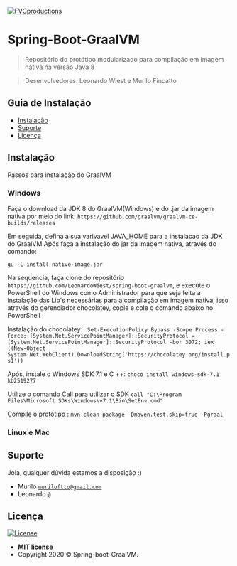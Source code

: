<a href="http://fvcproductions.com"><img src="https://avatars1.githubusercontent.com/u/45858759?s=200&v=4" title="FVCproductions" alt="FVCproductions"></a>

<!-- [![FVCproductions](https://avatars1.githubusercontent.com/u/4284691?v=3&s=200)](http://fvcproductions.com) -->

# Spring-Boot-GraalVM

> Repositório do protótipo modularizado para compilação em imagem nativa na versão Java 8

> Desenvolvedores: Leonardo Wiest e Murilo Fincatto

## Guia de Instalação

- [Instalação](#Instalação)
- [Suporte](#Suporte)
- [Licença](#Licença)


## Instalação

Passos para instalação do GraalVM

### Windows

Faça o download da JDK 8 do GraalVM(Windows) e do .jar da imagem nativa por meio do link:
```https://github.com/graalvm/graalvm-ce-builds/releases```

Em seguida, defina a sua varivavel JAVA_HOME para a instalacao da JDK do GraalVM.Após faça a instalação do jar da imagem nativa, através do comando:

```gu -L install native-image.jar```

Na sequencia, faça clone do repositório `https://github.com/LeonardoWiest/spring-boot-graalvm`, e
execute o PowerShell do Windows como Administrador para que seja feita a instalação das Lib's necessárias para a compilação em imagem nativa, isso através do gerenciador chocolatey, copie e cole o comando abaixo no PowerShell :

Instalação do chocolatey:
``` Set-ExecutionPolicy Bypass -Scope Process -Force; [System.Net.ServicePointManager]::SecurityProtocol = [System.Net.ServicePointManager]::SecurityProtocol -bor 3072; iex ((New-Object System.Net.WebClient).DownloadString('https://chocolatey.org/install.ps1'))```

Após, instale o Windows SDK 7.1 e C ++:
```choco install windows-sdk-7.1 kb2519277```

Utilize o comando Call para utilizar o SDK
```call "C:\Program Files\Microsoft SDKs\Windows\v7.1\Bin\SetEnv.cmd"```

Compile o protótipo :
```mvn clean package -Dmaven.test.skip=true -Pgraal```

### Linux e Mac

## Suporte

Joia, qualquer dúvida estamos a disposição :)

- Murilo <a href="muriloftto@gmail.com" target="_blank">`muriloftto@gmail.com`</a>
- Leonardo <a href="" target="_blank">`@`</a>

## Licença

[![License](http://img.shields.io/:license-mit-blue.svg?style=flat-square)](http://badges.mit-license.org)

- **[MIT license](http://opensource.org/licenses/mit-license.php)**
- Copyright 2020 © <a target="_blank">Spring-boot-GraalVM</a>.
